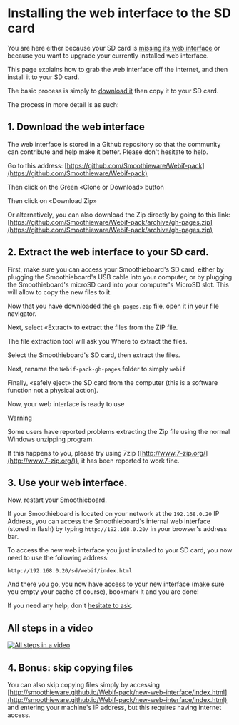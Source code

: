 
# Installing the web interface to the SD card

You are here either because your SD card is [missing its web interface](/missing-web-interface.md) or because you want to upgrade your currently installed web interface.

This page explains how to grab the web interface off the internet, and then install it to your SD card.

The basic process is simply to [download it](https://github.com/Smoothieware/Webif-pack) then copy it to your SD card.

The process in more detail is as such:

## 1. Download the web interface

The web interface is stored in a Github repository so that the community can contribute and help make it better. Please don't hesitate to help.

Go to this address: [https://github.com/Smoothieware/Webif-pack](https://github.com/Smoothieware/Webif-pack)

Then click on the Green «Clone or Download» button

Then click on «Download Zip»

Or alternatively, you can also download the Zip directly by going to this link: [https://github.com/Smoothieware/Webif-pack/archive/gh-pages.zip](https://github.com/Smoothieware/Webif-pack/archive/gh-pages.zip)

## 2. Extract the web interface to your SD card.

First, make sure you can access your Smoothieboard's SD card, either by plugging the Smoothieboard's USB cable into your computer, or by plugging the Smoothieboard's microSD card into your computer's MicroSD slot. This will allow to copy the new files to it.

Now that you have downloaded the `gh-pages.zip` file, open it in your file navigator.

Next, select «Extract» to extract the files from the ZIP file.

The file extraction tool will ask you Where to extract the files.

Select the Smoothieboard's SD card, then extract the files.

Next, rename the `Webif-pack-gh-pages` folder to simply `webif`

Finally, «safely eject» the SD card from the computer (this is a software function not a physical action).

Now, your web interface is ready to use

> [!WARNING]
> Some users have reported problems extracting the Zip file using the normal Windows unzipping program.
> 
> If this happens to you, please try using 7zip ([http://www.7-zip.org/](http://www.7-zip.org/)), it has been reported to work fine.

## 3. Use your web interface.

Now, restart your Smoothieboard.

If your Smoothieboard is located on your network at the `192.168.0.20` IP Address, you can access the Smoothieboard's internal web interface (stored in flash) by typing `http://192.168.0.20/` in your browser's address bar.

To access the new web interface you just installed to your SD card, you now need to use the following address:

`http://192.168.0.20/sd/webif/index.html`

And there you go, you now have access to your new interface (make sure you empty your cache of course), bookmark it and you are done!

If you need any help, don't [hesitate to ask](mailto:wolf.arthur@gmail.com).

## All steps in a video

[![All steps in a video](https://img.youtube.com/vi/mvWzaHfcL1k/0.jpg)](https://www.youtube.com/watch?v=mvWzaHfcL1k)

## 4. Bonus: skip copying files

You can also skip copying files simply by accessing [http://smoothieware.github.io/Webif-pack/new-web-interface/index.html](http://smoothieware.github.io/Webif-pack/new-web-interface/index.html) and entering your machine's IP address, but this requires having internet access.
